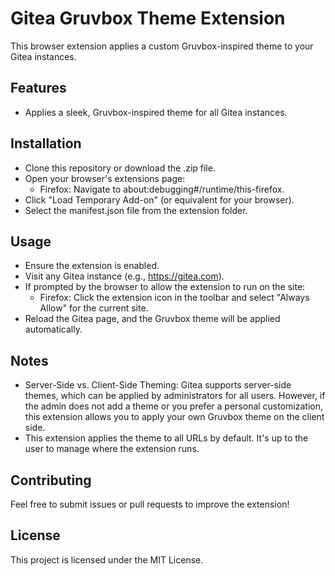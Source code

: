 # Gitea Gruvbox Theme Extension

This browser extension applies a custom Gruvbox-inspired theme to your Gitea instances.

## Features

- Applies a sleek, Gruvbox-inspired theme for all Gitea instances.

## Installation

- Clone this repository or download the .zip file.
- Open your browser's extensions page:
  - Firefox: Navigate to about:debugging#/runtime/this-firefox.
- Click "Load Temporary Add-on" (or equivalent for your browser).
- Select the manifest.json file from the extension folder.

## Usage

- Ensure the extension is enabled.
- Visit any Gitea instance (e.g., https://gitea.com).
- If prompted by the browser to allow the extension to run on the site:
  - Firefox: Click the extension icon in the toolbar and select "Always Allow" for the current site.
- Reload the Gitea page, and the Gruvbox theme will be applied automatically.

## Notes

- Server-Side vs. Client-Side Theming: Gitea supports server-side themes, which can be applied by administrators for all users. However, if the admin does not add a theme or you prefer a personal customization, this extension allows you to apply your own Gruvbox theme on the client side.
- This extension applies the theme to all URLs by default. It's up to the user to manage where the extension runs.

## Contributing

Feel free to submit issues or pull requests to improve the extension!

## License

This project is licensed under the MIT License.

